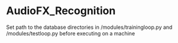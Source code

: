 # AudioFX_Recognition

Set path to the database directories in /modules/trainingloop.py and /modules/testloop.py before executing on a machine
